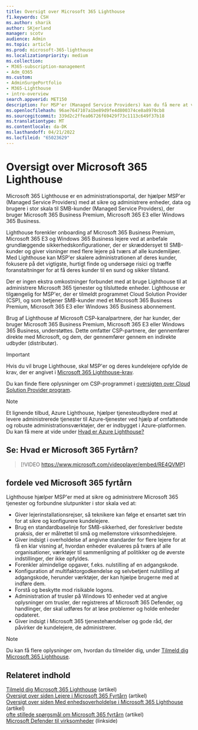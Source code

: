 ```yaml
---
title: Oversigt over Microsoft 365 Lighthouse
f1.keywords: CSH
ms.author: sharik
author: SKjerland
manager: scotv
audience: Admin
ms.topic: article
ms.prod: microsoft-365-lighthouse
ms.localizationpriority: medium
ms.collection:
- M365-subscription-management
- Adm_O365
ms.custom:
- AdminSurgePortfolio
- M365-Lighthouse
- intro-overview
search.appverid: MET150
description: For MSP'er (Managed Service Providers) kan du få mere at vide om, hvordan Microsoft 365 Lighthouse kan hjælpe dig med at sikre og administrere kundelejere på én placering.
ms.openlocfilehash: 96ae7647107a1be89d9fe4d800374ce8a8970cb8
ms.sourcegitcommit: 339d2c2ffea06726f69429f73c1113c649f37b18
ms.translationtype: MT
ms.contentlocale: da-DK
ms.lasthandoff: 04/21/2022
ms.locfileid: "65023629"
---
```

# <a name="overview-of-microsoft-365-lighthouse"></a>Oversigt over Microsoft 365 Lighthouse

Microsoft 365 Lighthouse er en administrationsportal, der hjælper MSP'er (Managed Service Providers) med at sikre og administrere enheder, data og brugere i stor skala til SMB-kunder (Managed Service Providers), der bruger Microsoft 365 Business Premium, Microsoft 365 E3 eller Windows 365 Business. 

Lighthouse forenkler onboarding af Microsoft 365 Business Premium, Microsoft 365 E3 og Windows 365 Business lejere ved at anbefale grundlæggende sikkerhedskonfigurationer, der er skræddersyet til SMB-kunder og giver visninger med flere lejere på tværs af alle kundemiljøer. Med Lighthouse kan MSP'er skalere administrationen af deres kunder, fokusere på det vigtigste, hurtigt finde og undersøge risici og træffe foranstaltninger for at få deres kunder til en sund og sikker tilstand.

Der er ingen ekstra omkostninger forbundet med at bruge Lighthouse til at administrere Microsoft 365 tjenester og tilsluttede enheder. Lighthouse er tilgængelig for MSP'er, der er tilmeldt programmet Cloud Solution Provider (CSP), og som betjener SMB-kunder med et Microsoft 365 Business Premium, Microsoft 365 E3 eller Windows 365 Business abonnement.

Brug af Lighthouse af Microsoft CSP-kanalpartnere, der har kunder, der bruger Microsoft 365 Business Premium, Microsoft 365 E3 eller Windows 365 Business, understøttes. Dette omfatter CSP-partnere, der gennemfører direkte med Microsoft, og dem, der gennemfører gennem en indirekte udbyder (distributør). 

> [!IMPORTANT] 
> Hvis du vil bruge Lighthouse, skal MSP'er og deres kundelejere opfylde de krav, der er angivet i [Microsoft 365 Lighthouse-krav](m365-lighthouse-requirements.md).     

Du kan finde flere oplysninger om CSP-programmet i [oversigten over Cloud Solution Provider program](/partner-center/csp-overview).

> [!NOTE]  
> Et lignende tilbud, Azure Lighthouse, hjælper tjenesteudbydere med at levere administrerede tjenester til Azure-tjenester ved hjælp af omfattende og robuste administrationsværktøjer, der er indbygget i Azure-platformen. Du kan få mere at vide under [Hvad er Azure Lighthouse?](/azure/lighthouse/overview)   

## <a name="watch-what-is-microsoft-365-lighthouse"></a>Se: Hvad er Microsoft 365 Fyrtårn?

> [!VIDEO https://www.microsoft.com/videoplayer/embed/RE4QVMP]

## <a name="microsoft-365-lighthouse-benefits"></a>fordele ved Microsoft 365 fyrtårn

Lighthouse hjælper MSP'er med at sikre og administrere Microsoft 365 tjenester og forbundne slutpunkter i stor skala ved at:

- Giver lejerinstallationsrejser, så teknikere kan følge et ensartet sæt trin for at sikre og konfigurere kundelejere. 
- Brug en standardbaselinje for SMB-sikkerhed, der foreskriver bedste praksis, der er målrettet til små og mellemstore virksomhedslejere. 
- Giver indsigt i overholdelse af angivne standarder for flere lejere for at få en klar visning af, hvordan enheder evalueres på tværs af alle organisationer, værktøjer til sammenligning af politikker og de øverste indstillinger, der ikke opfyldes. 
- Forenkler almindelige opgaver, f.eks. nulstilling af en adgangskode.
- Konfiguration af multifaktorgodkendelse og selvbetjent nulstilling af adgangskode, herunder værktøjer, der kan hjælpe brugerne med at indføre dem. 
- Forstå og beskytte mod risikable logons.
- Administration af trusler på Windows 10 enheder ved at angive oplysninger om trusler, der registreres af Microsoft 365 Defender, og handlinger, der skal udføres for at løse problemer og holde enheder opdateret.
- Giver indsigt i Microsoft 365 tjenestehændelser og gode råd, der påvirker de kundelejere, de administrerer.

> [!NOTE] 
> Du kan få flere oplysninger om, hvordan du tilmelder dig, under [Tilmeld dig Microsoft 365 Lighthouse](m365-lighthouse-sign-up.md).

## <a name="related-content"></a>Relateret indhold

[Tilmeld dig Microsoft 365 Lighthouse](m365-lighthouse-sign-up.md) (artikel)  
[Oversigt over siden Lejere i Microsoft 365 Fyrtårn](m365-lighthouse-tenants-page-overview.md) (artikel)   
[Oversigt over siden Med enhedsoverholdelse i Microsoft 365 Lighthouse](m365-lighthouse-device-compliance-page-overview.md) (artikel)   
[ofte stillede spørgsmål om Microsoft 365 fyrtårn](m365-lighthouse-faq.yml) (artikel)   
[Microsoft Defender til virksomheder](../security/defender-business/index.yml) (linkside)